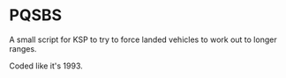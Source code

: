 # PQSBS

A small script for KSP to try to force landed vehicles to work out to longer ranges.

Coded like it's 1993.
